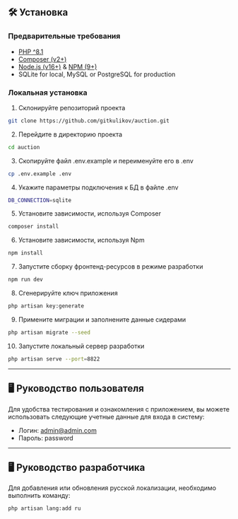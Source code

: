 ## 🛠️ Установка

### Предварительные требования

* [PHP ^8.1](https://www.php.net/manual/ru/install.php)
* [Composer (v2+)](https://getcomposer.org/doc/00-intro.md)
* [Node.js (v16+)](https://nodejs.org/en) & [NPM (9+)](https://docs.npmjs.com/downloading-and-installing-node-js-and-npm)
* SQLite for local, MySQL or PostgreSQL for production

### Локальная установка

1. Склонируйте репозиторий проекта
```sh
git clone https://github.com/gitkulikov/auction.git
```

2. Перейдите в директорию проекта
```sh
cd auction
```

3. Скопируйте файл .env.example и переименуйте его в .env
```sh
cp .env.example .env
```

4. Укажите параметры подключения к БД в файле .env
```sh
DB_CONNECTION=sqlite
```

5. Установите зависимости, используя Composer
```sh
composer install
```

6. Установите зависимости, используя Npm
```sh
npm install
```

7. Запустите сборку фронтенд-ресурсов в режиме разработки
```sh
npm run dev
```

8. Сгенерируйте ключ приложения
```sh
php artisan key:generate
```

9. Примените миграции и заполнените данные сидерами
```sh
php artisan migrate --seed
```

10. Запустите локальный сервер разработки
```sh
php artisan serve --port=8822
```

-----

## 🖥️ Руководство пользователя

Для удобства тестирования и ознакомления с приложением, вы можете использовать следующие учетные данные для входа в систему:

* Логин: admin@admin.com
* Пароль: password

-----

## 🖥️ Руководство разработчика

Для добавления или обновления русской локализации, необходимо выполнить команду:
```sh
php artisan lang:add ru
```